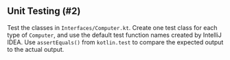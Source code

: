 ## Unit Testing (#2)

Test the classes in `Interfaces/Computer.kt`. Create one test class for each
type of `Computer`, and use the default test function names created by IntelliJ
IDEA. Use `assertEquals()` from `kotlin.test` to compare the expected output to
the actual output.